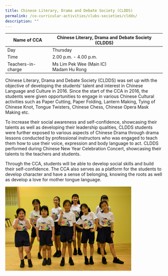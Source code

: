 ```yaml
---
title: Chinese Literary, Drama and Debate Society (CLDDS)
permalink: /co-curricular-activities/clubs-societies/cldds/
description: ""
---
```

|Name of CCA|Chinese Literary, Drama and Debate Society (CLDDS)|  |
| -------- | ------- | --------------- |
|Day | Thursday | 
| Time |2.00 p.m. - 4.00 p.m. 
|Teachers-in-charge |Ms Lim Pek Wee (Main IC)<br>Madam Hu Rong


<p style="box-sizing: inherit; font-size: 1em;">
Chinese Literary, Drama and Debate Society (CLDDS) was set up with the objective of developing the students’ talent and interest in Chinese Language and Culture in 2016. Since the start of the CCA in 2016, the students were given opportunities to engage in various Chinese Cultural activities such as Paper Cutting, Paper Folding, Lantern Making, Tying of Chinese Knot, Tongue Twisters, Chinese Chess, Chinese Opera Mask Making etc. </p><p style="box-sizing: inherit; font-size: 1em;"></p><p style="box-sizing: inherit; font-size: 1em;">To increase their social awareness and self-confidence, showcasing their talents as well as developing their leadership qualities, CLDDS students were further exposed to various aspects of Chinese Drama through drama lessons conducted by professional instructors who was engaged to teach them how to use their voice, expression and body language to act. CLDDS performed during Chinese New Year Celebration Concert, showcasing their talents to the teachers and students.</p><p style="box-sizing: inherit; font-size: 1em;">Through the CCA, students will be able to develop social skills and build their self-confidence. The CCA also serves as a platform for the students to develop character and have a sense of belonging, knowing the roots as well as develop a love for mother tongue language.</p>

<img src="/images/CoCurricularActivities/CLDDS/CLDDS.jpg" style="width:80%">